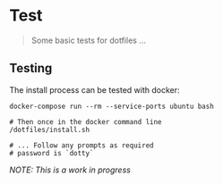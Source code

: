 # Test

> Some basic tests for dotfiles ...

## Testing

The install process can be tested with docker:

```shell
docker-compose run --rm --service-ports ubuntu bash

# Then once in the docker command line
/dotfiles/install.sh

# ... Follow any prompts as required
# password is `dotty`
```

_NOTE: This is a work in progress_
